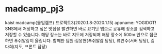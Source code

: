 # madcamp_pj3
kaist madcamp(몰입캠프) 프로젝트3(2020.1.8-2020.1.15) appname: YOGIDOT!
SNS에서 저장하고 싶은 맛집을 발견하면 바로 요기닷 앱으로 공유해 장소를 검색하고 저장할 수 있습니다. 
해당 장소는 바로 지도에 저장되며 해당 장소에 500m 안으로 접근하면 푸쉬알람이 울립니다.
함께한 팀원:김응현(푸쉬알람 담당), 류연수(서버 담당), 김다희(지도, 프론트 담당)
